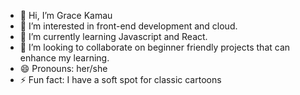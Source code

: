 - 👋 Hi, I’m Grace Kamau
- 👀 I’m interested in front-end development and cloud.
- 🌱 I’m currently learning Javascript and React.
- 💞️ I’m looking to collaborate on beginner friendly projects that can enhance my learning.
- 😄 Pronouns: her/she
- ⚡ Fun fact: I have a soft spot for classic cartoons

<!---
JohnsonGraciouz/JohnsonGraciouz is a ✨ special ✨ repository because its `README.md` (this file) appears on your GitHub profile.
You can click the Preview link to take a look at your changes.
--->
